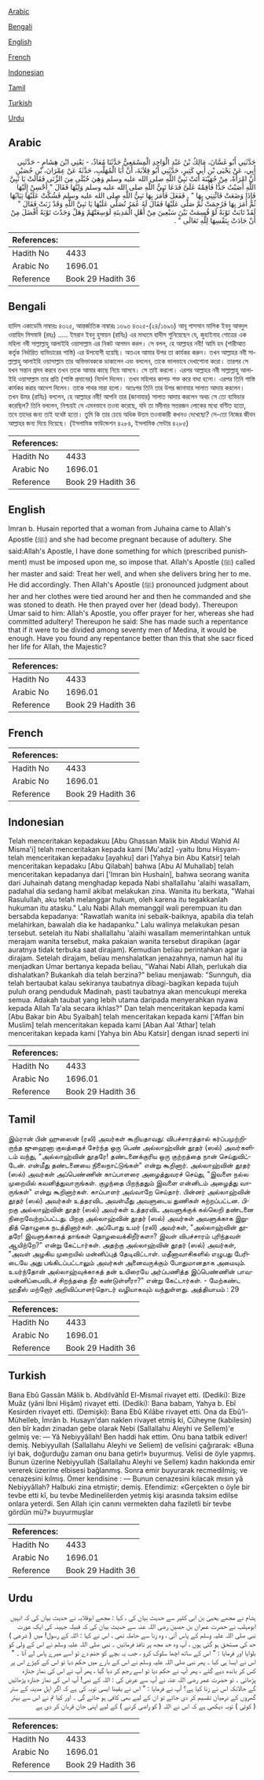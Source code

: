 [Arabic](#arabic)

[Bengali](#bengali)

[English](#english)

[French](#french)

[Indonesian](#indonesian)

[Tamil](#tamil)

[Turkish](#turkish)

[Urdu](#urdu)

## Arabic


<div dir="rtl" lang="ar" style={{fontSize:'larger',backgroundColor:'#f8f9fa',padding:20}}>
حَدَّثَنِي أَبُو غَسَّانَ، مَالِكُ بْنُ عَبْدِ الْوَاحِدِ الْمِسْمَعِيُّ حَدَّثَنَا مُعَاذٌ، - يَعْنِي ابْنَ هِشَامٍ - حَدَّثَنِي أَبِي، عَنْ يَحْيَى بْنِ أَبِي كَثِيرٍ، حَدَّثَنِي أَبُو قِلاَبَةَ، أَنَّ أَبَا الْمُهَلَّبِ، حَدَّثَهُ عَنْ عِمْرَانَ، بْنِ حُصَيْنٍ أَنَّ امْرَأَةً، مِنْ جُهَيْنَةَ أَتَتْ نَبِيَّ اللَّهِ صلى الله عليه وسلم وَهِيَ حُبْلَى مِنَ الزِّنَى فَقَالَتْ يَا نَبِيَّ اللَّهِ أَصَبْتُ حَدًّا فَأَقِمْهُ عَلَىَّ فَدَعَا نَبِيُّ اللَّهِ صلى الله عليه وسلم وَلِيَّهَا فَقَالَ ‏"‏ أَحْسِنْ إِلَيْهَا فَإِذَا وَضَعَتْ فَائْتِنِي بِهَا ‏"‏ ‏.‏ فَفَعَلَ فَأَمَرَ بِهَا نَبِيُّ اللَّهِ صلى الله عليه وسلم فَشُكَّتْ عَلَيْهَا ثِيَابُهَا ثُمَّ أَمَرَ بِهَا فَرُجِمَتْ ثُمَّ صَلَّى عَلَيْهَا فَقَالَ لَهُ عُمَرُ تُصَلِّي عَلَيْهَا يَا نَبِيَّ اللَّهِ وَقَدْ زَنَتْ فَقَالَ ‏"‏ لَقَدْ تَابَتْ تَوْبَةً لَوْ قُسِمَتْ بَيْنَ سَبْعِينَ مِنْ أَهْلِ الْمَدِينَةِ لَوَسِعَتْهُمْ وَهَلْ وَجَدْتَ تَوْبَةً أَفْضَلَ مِنْ أَنْ جَادَتْ بِنَفْسِهَا لِلَّهِ تَعَالَى ‏"‏ ‏.‏
</div>
<div style={{backgroundColor:'#f8f9fa',padding:20, marginBottom: 10}}><table> <thead> <tr> <th>References:</th> <th></th> </tr> </thead> <tbody><tr><td>Hadith No</td><td>4433</td></tr><tr><td>Arabic No</td><td>1696.01</td></tr><tr><td>Reference</td><td>Book 29 Hadith 36</td></tr></tbody></table></div>

## Bengali


<div dir="ltr" lang="bn" style={{fontSize:'larger',backgroundColor:'#f8f9fa',padding:20}}>
হাদিস একাডেমি নাম্বারঃ ৪৩২৫, আন্তর্জাতিক নাম্বারঃ ১৬৯৬ ৪৩২৫-(২৪/১৬৯৬) আবূ গাসসান মালিক ইবনু আবদুল ওয়াহিদ মিসমাঈ (রহঃ) ..... ইমরান ইবনু হুসায়ন (রাযিঃ) এর মাধ্যমে হাদীস শুনিয়েছেন যে, জুহাইনাহ গোত্রের এক মহিলা নবী সাল্লাল্লাহু আলাইহি ওয়াসাল্লাম এর নিকট আগমন করল। সে বলল, হে আল্লাহর নবী! আমি হদ (শারীআত কর্তৃক নির্ধারিত ব্যভিচারের শাস্তি) এর উপযোগী হয়েছি। অতএব আমার উপর তা কার্যকর করুন। তখন আল্লাহর নবী সাল্লাল্লাহু আলাইহি ওয়াসাল্লাম তার অভিভাবককে ডাকালেন এবং বললেন, তাকে ভালভাবে দেখাশোনা করো। তারপর সে যখন সন্তান প্রসব করবে তখন তাকে আমার কাছে নিয়ে আসবে। সে তাই করলো। এরপর আল্লাহর নবী সাল্লাল্লাহু আলাইহি ওয়াসাল্লাম তার প্রতি (শাস্তি প্রদানের) নির্দেশ দিলেন। তখন মহিলার কাপড় শক্ত করে বাধা হলো। এরপর তিনি শাস্তি কার্যকর করার আদেশ দিলেন। তাকে পাথর মারা হলো। অতঃপর তিনি তার উপর জানাযার সালাত আদায় করলেন। তখন উমর (রাযিঃ) বললেন, হে আল্লাহর নবী! আপনি তার (জানাযার) সালাত আদায় করলেন অথচ সে তো ব্যভিচার করেছিল? তিনি বললেন, নিশ্চয়ই সে এমনভাবে তওবা করেছে, যদি তা মদীনার সত্তরজন লোকের মধ্যে বণ্টিত হতো, তবে তাদের জন্য তাই যথেষ্ট হতো। তুমি কি তার চেয়ে অধিক উত্তম তওবাকারী কখনও দেখেছো? সে-তো নিজের জীবন আল্লাহর জন্য দিয়ে দিয়েছে। (ইসলামিক ফাউন্ডেশন ৪২৮৪, ইসলামিক সেন্টার ৪২৮৫)
</div>
<div style={{backgroundColor:'#f8f9fa',padding:20, marginBottom: 10}}><table> <thead> <tr> <th>References:</th> <th></th> </tr> </thead> <tbody><tr><td>Hadith No</td><td>4433</td></tr><tr><td>Arabic No</td><td>1696.01</td></tr><tr><td>Reference</td><td>Book 29 Hadith 36</td></tr></tbody></table></div>

## English


<div dir="ltr" lang="en" style={{fontSize:'larger',backgroundColor:'#f8f9fa',padding:20}}>
Imran b. Husain reported that a woman from Juhaina came to Allah's Apostle (ﷺ) and she had become pregnant because of adultery. She said:Allah's Apostle, I have done something for which (prescribed punishment) must be imposed upon me, so impose that. Allah's Apostle (ﷺ) called her master and said: Treat her well, and when she delivers bring her to me. He did accordingly. Then Allah's Apostle (ﷺ) pronounced judgment about her and her clothes were tied around her and then he commanded and she was stoned to death. He then prayed over her (dead body). Thereupon Umar said to him: Allah's Apostle, you offer prayer for her, whereas she had committed adultery! Thereupon he said: She has made such a repentance that if it were to be divided among seventy men of Medina, it would be enough. Have you found any repentance better than this that she sacr ficed her life for Allah, the Majestic?
</div>
<div style={{backgroundColor:'#f8f9fa',padding:20, marginBottom: 10}}><table> <thead> <tr> <th>References:</th> <th></th> </tr> </thead> <tbody><tr><td>Hadith No</td><td>4433</td></tr><tr><td>Arabic No</td><td>1696.01</td></tr><tr><td>Reference</td><td>Book 29 Hadith 36</td></tr></tbody></table></div>

## French


<div dir="ltr" lang="fr" style={{fontSize:'larger',backgroundColor:'#f8f9fa',padding:20}}>

</div>
<div style={{backgroundColor:'#f8f9fa',padding:20, marginBottom: 10}}><table> <thead> <tr> <th>References:</th> <th></th> </tr> </thead> <tbody><tr><td>Hadith No</td><td>4433</td></tr><tr><td>Arabic No</td><td>1696.01</td></tr><tr><td>Reference</td><td>Book 29 Hadith 36</td></tr></tbody></table></div>

## Indonesian


<div dir="ltr" lang="id" style={{fontSize:'larger',backgroundColor:'#f8f9fa',padding:20}}>
Telah menceritakan kepadakuu [Abu Ghassan Malik bin Abdul Wahid Al Misma'i] telah menceritakan kepada kami [Mu'adz] -yaitu Ibnu Hisyam- telah menceritakan kepadaku [ayahku] dari [Yahya bin Abu Katsir] telah menceritakan kepadaku [Abu Qilabah] bahwa [Abu Al Muhallab] telah menceritakan kepadanya dari ['Imran bin Hushain], bahwa seorang wanita dari Juhainah datang menghadap kepada Nabi shallallahu 'alaihi wasallam, padahal dia sedang hamil akibat melakukan zina. Wanita itu berkata, "Wahai Rasulullah, aku telah melanggar hukum, oleh karena itu tegakkanlah hukuman itu atasku." Lalu Nabi Allah memanggil wali perempuan itu dan bersabda kepadanya: "Rawatlah wanita ini sebaik-baiknya, apabila dia telah melahirkan, bawalah dia ke hadapanku." Lalu walinya melakukan pesan tersebut. setelah itu Nabi shallallahu 'alaihi wasallam memerintahkan untuk merajam wanita tersebut, maka pakaian wanita tersebut dirapikan (agar auratnya tidak terbuka saat dirajam). Kemudian beliau perintahkan agar ia dirajam. Setelah dirajam, beliau menshalatkan jenazahnya, namun hal itu menjadkan Umar bertanya kepada beliau, "Wahai Nabi Allah, perlukah dia dishalatkan? Bukankah dia telah berzina?" beliau menjawab: "Sunnguh, dia telah bertaubat kalau sekiranya taubatnya dibagi-bagikan kepada tujuh puluh orang penduduk Madinah, pasti taubatnya akan mencukupi mereka semua. Adakah taubat yang lebih utama daripada menyerahkan nyawa kepada Allah Ta'ala secara ikhlas?" Dan telah menceritakan kepada kami [Abu Bakar bin Abu Syaibah] telah menceritakan kepada kami ['Affan bin Muslim] telah menceritakan kepada kami [Aban Aal 'Athar] telah menceritakan kepada kami [Yahya bin Abu Katsir] dengan isnad seperti ini
</div>
<div style={{backgroundColor:'#f8f9fa',padding:20, marginBottom: 10}}><table> <thead> <tr> <th>References:</th> <th></th> </tr> </thead> <tbody><tr><td>Hadith No</td><td>4433</td></tr><tr><td>Arabic No</td><td>1696.01</td></tr><tr><td>Reference</td><td>Book 29 Hadith 36</td></tr></tbody></table></div>

## Tamil


<div dir="ltr" lang="ta" style={{fontSize:'larger',backgroundColor:'#f8f9fa',padding:20}}>
இம்ரான் பின் ஹுஸைன் (ரலி) அவர்கள் கூறியதாவது: விபச்சாரத்தால் கர்ப்பமுற்றிருந்த ஜுஹைனா குலத்தைச் சேர்ந்த ஒரு பெண் அல்லாஹ்வின் தூதர் (ஸல்) அவர்களிடம் வந்து, "அல்லாஹ்வின் தூதரே! தண்டனைக்குரிய ஒரு குற்றத்தை நான் செய்துவிட்டேன். என்மீது தண்டனையை நிலைநாட்டுங்கள்" என்று கூறினார். அல்லாஹ்வின் தூதர் (ஸல்) அவர்கள் அப்பெண்ணின் காப்பாளரை அழைத்துவரச் செய்து, "இவளை நல்ல முறையில் கவனித்துவாருங்கள். குழந்தை பிறந்ததும் இவளை என்னிடம் அழைத்து வாருங்கள்" என்று கூறினார்கள். காப்பாளர் அவ்வாறே செய்தார். பின்னர் அல்லாஹ்வின் தூதர் (ஸல்) அவர்கள் உத்தரவிட அவள்மீது அவளுடைய துணிகள் சுற்றப்பட்டன. பிறகு அல்லாஹ்வின் தூதர் (ஸல்) அவர்கள் உத்தரவிட அவளுக்குக் கல்லெறி தண்டனை நிறைவேற்றப்பட்டது. பிறகு அல்லாஹ்வின் தூதர் (ஸல்) அவர்கள் அவளுக்காக இறுதித் தொழுகை நடத்தினார்கள். அப்போது உமர் (ரலி) அவர்கள், "அல்லாஹ்வின் தூதரே! இவளுக்காகத் தாங்கள் தொழவைக்கிறீர்களா? இவள் விபச்சாரம் புரிந்தவள் ஆயிற்றே?" என்று கேட்டார்கள். அதற்கு அல்லாஹ்வின் தூதர் (ஸல்) அவர்கள், "அவள் அழகிய முறையில் மன்னிப்புத் தேடிவிட்டாள். மதீனாவாசிகளில் எழுபது பேரிடையே அது பங்கிடப்பட்டாலும் அவர்கள் அனைவருக்கும் போதுமானதாக அமையும். உயர்ந்தோன் அல்லாஹ்வுக்காகத் தன் உயிரையே அர்ப்பணித்த இப்பெண்ணின் பாவமன்னிப்பைவிடச் சிறந்ததை நீர் கண்டுள்ளீரா?" என்று கேட்டார்கள். - மேற்கண்ட ஹதீஸ் மற்றோர் அறிவிப்பாளர்தொடர் வழியாகவும் வந்துள்ளது. அத்தியாயம் : 29
</div>
<div style={{backgroundColor:'#f8f9fa',padding:20, marginBottom: 10}}><table> <thead> <tr> <th>References:</th> <th></th> </tr> </thead> <tbody><tr><td>Hadith No</td><td>4433</td></tr><tr><td>Arabic No</td><td>1696.01</td></tr><tr><td>Reference</td><td>Book 29 Hadith 36</td></tr></tbody></table></div>

## Turkish


<div dir="ltr" lang="tr" style={{fontSize:'larger',backgroundColor:'#f8f9fa',padding:20}}>
Bana Ebû Gassân Mâlik b. AbdiIvâhİd El-Mismaî rivayet etti. (Dediki): Bize Muâz (yâni İbni Hişâm) rivayet etti. (Dediki): Bana babam, Yahya b. Ebî Kesirden rivayet etti. (Demişki): Bana Ebû Kılâbe rivayet etti. Ona da Ebû'l-Mühelleb, İmrân b. Husayn'dan naklen rivayet etmiş ki, Cüheyne (kabilesin) den bîr kadın zinadan gebe olarak Nebi (Sallallahu Aleyhi ve Sellem)'e gelmiş ve: — Yâ Nebiyyâllah! Ben haddi hak ettim. Onu bana tatbik ediver! demiş. Nebiyyullah (Sallallahu Aleyhi ve Seliem) de velîsini çağırarak: «Buna iyi bak, doğurduğu zaman onu bana getir!» buyurmuş. Velisi de öyle yapmış. Bunun üzerine Nebiyyullah (Sallallahu Aleyhi ve Sellem) kadın hakkında emir vererek üzerine elbisesi bağlanmış. Sonra emir buyurarak recmedilmiş; ve cenazesini kılmış. Ömer kendisine : — Bunun cenazesini kılacak mısın yâ Nebiyyâllah? Halbuki zina etmiştir; demiş. Efendimiz: «Gerçekten o öyle bir tevbe etti kî, bu tevbe Medinelilerden yetmiş kişi arasında taksim edilse onlara yeterdi. Sen Allah için canını vermekten daha faziletli bir tevbe gördün mü?» buyurmuşlar
</div>
<div style={{backgroundColor:'#f8f9fa',padding:20, marginBottom: 10}}><table> <thead> <tr> <th>References:</th> <th></th> </tr> </thead> <tbody><tr><td>Hadith No</td><td>4433</td></tr><tr><td>Arabic No</td><td>1696.01</td></tr><tr><td>Reference</td><td>Book 29 Hadith 36</td></tr></tbody></table></div>

## Urdu


<div dir="rtl" lang="ur" style={{fontSize:'larger',backgroundColor:'#f8f9fa',padding:20}}>
ہشام نے مجھے یحییٰ بن ابی کثیر سے حدیث بیان کی ، کہا : مجھے ابوقلابہ نے حدیث بیان کی کہ انہیں ابومہلب نے حضرت عمران بن حصین رضی اللہ عنہ سے حدیث بیان کی کہ قبیلہ جہینہ کی ایک عورت نبی صلی اللہ علیہ وسلم کے پاس آئی ، وہ زنا سے حاملہ تھی ، اس نے کہا : اللہ کے رسول! میں ( شرعی ) حد کی مستحق ہو گئی ہوں ، آپ وہ حد مجھ پر نافذ فرمائیں ۔ نبی صلی اللہ علیہ وسلم نے اس کے ولی کو بلوایا اور فرمایا : " اس کے ساتھ اچھا سلوک کرو ، جب یہ بچے کو جنم دے تو اسے میرے پاس لے آنا ۔ " اس نے ایسا ہی کیا ۔ پھر نبی صلی اللہ علیہ وسلم نے اس کے بارے میں حکم دیا تو اس کے کپڑے اس پر کس کر باندھ دیے گئے ، پھر آپ نے حکم دیا تو اسے رجم کر دیا گیا ، پھر آپ نے اس کی نماز جنازہ پڑھائی ۔ تو حضرت عمر رضی اللہ عنہ نے آپ سے عرض کی : اللہ کے نبی! آپ اس کی نماز جنازہ پڑھائیں گے حالانکہ اس نے زنا کیا ہے؟ آپ نے فرمایا : " اس نے یقینا ایسی توبہ کی ہے کہ اگر اہل مدینہ کے ستر گھروں کے درمیان تقسیم کر دی جائے تو ان کے لیے بھی کافی ہو جائے گی ۔ اور کیا تم نے اس سے بہتر ( کوئی ) توبہ دیکھی ہے کہ اس نے اللہ ( کو راضی کرنے ) کے لیے اپنی جان قربان کر دی ہے
</div>
<div style={{backgroundColor:'#f8f9fa',padding:20, marginBottom: 10}}><table> <thead> <tr> <th>References:</th> <th></th> </tr> </thead> <tbody><tr><td>Hadith No</td><td>4433</td></tr><tr><td>Arabic No</td><td>1696.01</td></tr><tr><td>Reference</td><td>Book 29 Hadith 36</td></tr></tbody></table></div>